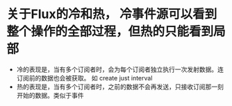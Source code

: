# 关于Flux的冷和热， 冷事件源可以看到整个操作的全部过程，但热的只能看到局部
 + 冷的表现是，当有多个订阅者时，会为每个订阅者独立执行一次发射数据。连订阅前的数据也会被获取。 如 create just interval
 + 热的表现是，当有多个订阅者时，之前的数据不会再发送，只接收订阅那一刻开始的数据。类似于事件
 